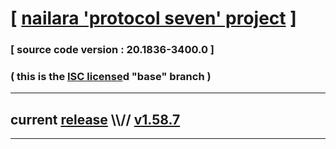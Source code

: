
# [ [nailara 'protocol seven' project](http://src.nailara.net/) ]

### [ source code version : 20.1836-3400.0 ]

### ( this is the [ISC license](license)d "base" branch )
---
## current [release](https://github.com/anotherlink/nailara/releases) \\\\// [v1.58.7](https://github.com/anotherlink/nailara/releases/tag/v1.58.7)
---
